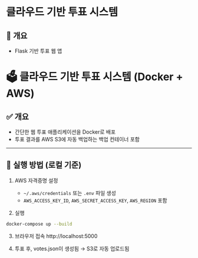 # 클라우드 기반 투표 시스템

## 📌 개요
- Flask 기반 투표 웹 앱
# 🗳 클라우드 기반 투표 시스템 (Docker + AWS)

## ✅ 개요
- 간단한 웹 투표 애플리케이션을 Docker로 배포
- 투표 결과를 AWS S3에 자동 백업하는 백업 컨테이너 포함

---

## 🔧 실행 방법 (로컬 기준)

1. AWS 자격증명 설정
   - `~/.aws/credentials` 또는 `.env` 파일 생성
   - `AWS_ACCESS_KEY_ID`, `AWS_SECRET_ACCESS_KEY`, `AWS_REGION` 포함

2. 실행
```bash
docker-compose up --build
```

3. 브라우저 접속
http://localhost:5000

4. 투표 후, votes.json이 생성됨 → S3로 자동 업로드됨


